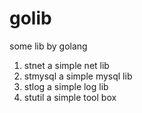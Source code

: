 # golib
some lib by golang

1. stnet 	a simple net lib
2. stmysql 	a simple mysql lib
3. stlog     a simple log lib
4. stutil  a simple tool box
